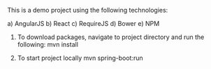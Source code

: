 This is a demo project using the following technologies:

a) AngularJS
b) React
c) RequireJS
d) Bower
e) NPM

1) To download packages, navigate to project directory and run the following:
mvn install

2) To start project locally
mvn spring-boot:run
